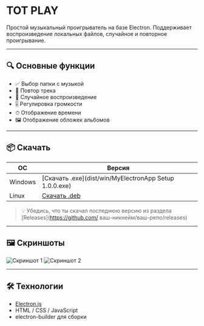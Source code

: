 # TOT PLAY

Простой музыкальный проигрыватель на базе Electron. Поддерживает воспроизведение локальных файлов, случайное и повторное проигрывание.

---

## 🔍 Основные функции

- ✅ Выбор папки с музыкой
- 🔁 Повтор трека
- 🎲 Случайное воспроизведение
- 🎚 Регулировка громкости
- ⏱ Отображение времени
- 🖼 Отображение обложек альбомов

---

## 📦 Скачать

| ОС       | Версия                              |
|----------|-------------------------------------|
| Windows  | [Скачать .exe](dist/win/MyElectronApp Setup 1.0.0.exe) |
| Linux    | [Скачать .deb](dist/linux/myelectronapp_1.0.0_amd64.deb) |

> 💡 Убедись, что ты скачал последнюю версию из раздела [Releases](https://github.com/ ваш-никнейм/ваш-репо/releases)

---

## 🖼 Скриншоты

![Скриншот 1](screenshots/screenshot1.png)
![Скриншот 2](screenshots/screenshot2.png)

---

## 🛠 Технологии

- [Electron.js](https://www.electronjs.org/ )
- HTML / CSS / JavaScript
- electron-builder для сборки
